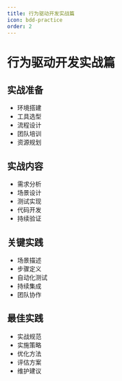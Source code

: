 ```yaml
---
title: 行为驱动开发实战篇
icon: bdd-practice
order: 2
---
```


# 行为驱动开发实战篇

## 实战准备
- 环境搭建
- 工具选型
- 流程设计
- 团队培训
- 资源规划

## 实战内容
- 需求分析
- 场景设计
- 测试实现
- 代码开发
- 持续验证

## 关键实践
- 场景描述
- 步骤定义
- 自动化测试
- 持续集成
- 团队协作

## 最佳实践
- 实战规范
- 实施策略
- 优化方法
- 评估方案
- 维护建议
